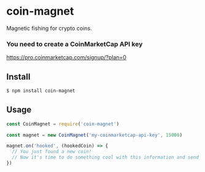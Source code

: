 # coin-magnet

Magnetic fishing for crypto coins.

### You need to create a CoinMarketCap API key
https://pro.coinmarketcap.com/signup/?plan=0

## Install
```bash
$ npm install coin-magnet
```

## Usage
```js
const CoinMagnet = require('coin-magnet')

const magnet = new CoinMagnet('my-coinmarketcap-api-key', 15000)

magnet.on('hooked', (hookedCoin) => {
  // You just found a new coin!
  // Now it's time to do something cool with this information and send it to Telegram for instance. 
})
```
